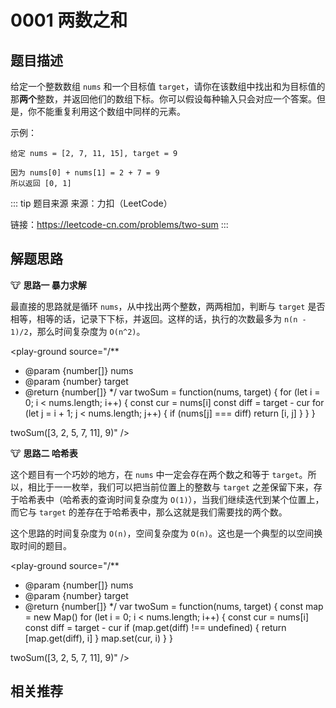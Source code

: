 # 0001 两数之和


## 题目描述

给定一个整数数组 `nums` 和一个目标值 `target`，请你在该数组中找出和为目标值的那**两个**整数，并返回他们的数组下标。你可以假设每种输入只会对应一个答案。但是，你不能重复利用这个数组中同样的元素。

示例：

```
给定 nums = [2, 7, 11, 15], target = 9

因为 nums[0] + nums[1] = 2 + 7 = 9
所以返回 [0, 1]
```


::: tip 题目来源
来源：力扣（LeetCode）

链接：https://leetcode-cn.com/problems/two-sum
:::


## 解题思路


:cow: **思路一 暴力求解**

最直接的思路就是循环 `nums`，从中找出两个整数，两两相加，判断与 `target` 是否相等，相等的话，记录下下标，并返回。这样的话，执行的次数最多为 `n(n - 1)/2`，那么时间复杂度为 `O(n^2)`。


<play-ground source="/**
 * @param {number[]} nums
 * @param {number} target
 * @return {number[]}
 */
var twoSum = function(nums, target) {
  for (let i = 0; i < nums.length; i++) {
    const cur = nums[i]
    const diff = target - cur
    for (let j = i + 1; j < nums.length; j++) {
      if (nums[j] === diff) return [i, j]
    }
  }
}

twoSum([3, 2, 5, 7, 11], 9)" />


:cow: **思路二 哈希表** <Badge type="tip" text="推荐" />

这个题目有一个巧妙的地方，在 `nums` 中一定会存在两个数之和等于 `target`。所以，相比于一一枚举，我们可以把当前位置上的整数与 `target` 之差保留下来，存于哈希表中（哈希表的查询时间复杂度为 `O(1)`），当我们继续迭代到某个位置上，而它与 `target` 的差存在于哈希表中，那么这就是我们需要找的两个数。

这个思路的时间复杂度为 `O(n)`，空间复杂度为 `O(n)`。这也是一个典型的以空间换取时间的题目。


<play-ground source="/**
 * @param {number[]} nums
 * @param {number} target
 * @return {number[]}
 */
var twoSum = function(nums, target) {
  const map = new Map()
  for (let i = 0; i < nums.length; i++) {
    const cur = nums[i]
    const diff = target - cur
    if (map.get(diff) !== undefined) {
      return [map.get(diff), i]
    }
    map.set(cur, i)
  }
}

twoSum([3, 2, 5, 7, 11], 9)" />


<article-divider />


## 相关推荐

<!-- <recommend-card /> -->

<about-me />

<copyright />
